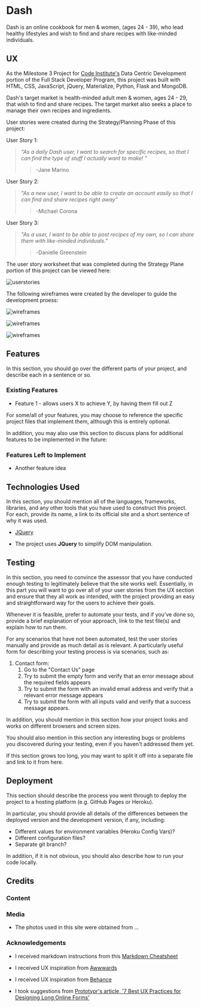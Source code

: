 # Dash

Dash is an online cookbook for men & women, (ages 24 - 39), who lead healthy lifestyles and wish to find and share recipes with like-minded individuals.

## UX

As the Milestone 3 Project for [Code Institute's](https://codeinstitute.net/) Data Centric Development portion of the Full Stack Developer Program, this project was built with HTML, CSS, JavaScript, jQuery, Materialize, Python, Flask and MongoDB.

Dash's target market is health-minded adult men & women, ages 24 - 29, that wish to find and share recipes. The target market also seeks a place to manage their own recipes and ingredients.

User stories were created during the Strategy/Planning Phase of this project:

User Story 1:

> *"As a daily Dash user, I want to search for specific recipes, so that I can find the type of stuff I actually want to make! "*
>> -Jane Marino

User Story 2:

> *"As a new user, I want to be able to create an account easily so that I can find and share recipes right away"*
>> -Michael Corona

User Story 3:

> *"As a user, I want to be able to post recipes of my own, so I can share them with like-minded individuals."*
>> -Danielle Greenstein

The user story worksheet that was completed during the Strategy Plane portion of this project can be viewed here:

![userstories](wireframes/userstories.jpg)

 The following wireframes were created by the developer to guide the development proess:

![wireframes](wireframes/desktop.jpg)

![wireframes](wireframes/tablet.jpg)

![wireframes](wireframes/mobile.jpg)

## Features

In this section, you should go over the different parts of your project, and describe each in a sentence or so.

### Existing Features

- Feature 1 - allows users X to achieve Y, by having them fill out Z

For some/all of your features, you may choose to reference the specific project files that implement them, although this is entirely optional.

In addition, you may also use this section to discuss plans for additional features to be implemented in the future:

### Features Left to Implement

- Another feature idea

## Technologies Used

In this section, you should mention all of the languages, frameworks, libraries, and any other tools that you have used to construct this project. For each, provide its name, a link to its official site and a short sentence of why it was used.

- [JQuery](https://jquery.com)

- The project uses **JQuery** to simplify DOM manipulation.

## Testing

In this section, you need to convince the assessor that you have conducted enough testing to legitimately believe that the site works well. Essentially, in this part you will want to go over all of your user stories from the UX section and ensure that they all work as intended, with the project providing an easy and straightforward way for the users to achieve their goals.

Whenever it is feasible, prefer to automate your tests, and if you've done so, provide a brief explanation of your approach, link to the test file(s) and explain how to run them.

For any scenarios that have not been automated, test the user stories manually and provide as much detail as is relevant. A particularly useful form for describing your testing process is via scenarios, such as:

1. Contact form:
    1. Go to the "Contact Us" page
    2. Try to submit the empty form and verify that an error message about the required fields appears
    3. Try to submit the form with an invalid email address and verify that a relevant error message appears
    4. Try to submit the form with all inputs valid and verify that a success message appears.

In addition, you should mention in this section how your project looks and works on different browsers and screen sizes.

You should also mention in this section any interesting bugs or problems you discovered during your testing, even if you haven't addressed them yet.

If this section grows too long, you may want to split it off into a separate file and link to it from here.

## Deployment

This section should describe the process you went through to deploy the project to a hosting platform (e.g. GitHub Pages or Heroku).

In particular, you should provide all details of the differences between the deployed version and the development version, if any, including:

- Different values for environment variables (Heroku Config Vars)?
- Different configuration files?
- Separate git branch?

In addition, if it is not obvious, you should also describe how to run your code locally.

## Credits

### Content

### Media

- The photos used in this site were obtained from ...

### Acknowledgements

- I received markdown instructions from this [Markdown Cheatsheet](https://github.com/adam-p/markdown-here/wiki/Markdown-Cheatsheet#blockquotes)

- I received UX inspiration from [Awwwards](https://www.awwwards.com)

- I received UX inspiration from [Behance](https://www.behance.net)

- I took suggestions from [Prototypr's article, '7 Best UX Practices for Designing Long Online Forms'](https://blog.prototypr.io/seven-best-ux-practices-for-designing-long-online-forms-6a670e488bad)